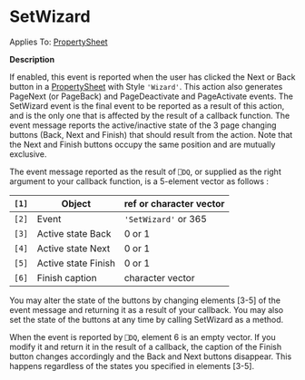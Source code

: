 




<h1 class="heading"><span class="name">SetWizard</span></h1>

Applies To: [PropertySheet](../a-z/propertysheet.md)


**Description**


If enabled, this event is reported when the user has clicked the Next or Back button in a [PropertySheet](../a-z/propertysheet.md) with Style `'Wizard'`. This action also generates PageNext (or PageBack) and PageDeactivate and PageActivate events. The SetWizard event is the final event to be reported as a result of this action, and is the only one that is affected by the result of a callback function. The event message reports the active/inactive state of the 3 page changing buttons (Back, Next and Finish) that should result from the action. Note that the Next and Finish buttons occupy the same position and are mutually exclusive.


The event message reported as the result of `⎕DQ`, or supplied as the right argument to your callback function, is a 5-element vector as follows :


| `[1]` | Object | ref or character vector |
| --- | --- | ---  |
| `[2]` | Event | `'SetWizard'` or 365 |
| `[3]` | Active state Back | 0 or 1 |
| `[4]` | Active state Next | 0 or 1 |
| `[5]` | Active state Finish | 0 or 1 |
| `[6]` | Finish caption | character vector |


You may alter the state of the buttons by changing elements [3-5] of the event message and returning it as a result of your callback. You may also set the state of the buttons at any time by calling SetWizard as a method.


When the event is reported by `⎕DQ`, element 6 is an empty vector. If you modify it and return it in the result of a callback, the caption of the Finish button changes accordingly and the Back and Next buttons disappear. This happens regardless of the states you specified in elements [3-5].



